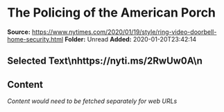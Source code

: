 # The Policing of the American Porch

**Source:** https://www.nytimes.com/2020/01/19/style/ring-video-doorbell-home-security.html
**Folder:** Unread
**Added:** 2020-01-20T23:42:14


## Selected Text\nhttps://nyti.ms/2RwUw0A\n

## Content
*Content would need to be fetched separately for web URLs*
